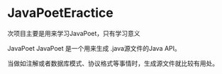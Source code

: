 # JavaPoetEractice
次项目主要是用来学习JavaPoet，只有学习意义

JavaPoet
JavaPoet 是一个用来生成 .java源文件的Java API。

当做如注解或者数据库模式、协议格式等事情时，生成源文件就比较有用处。


